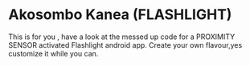 # Akosombo Kanea (FLASHLIGHT)
This is for you , have a look at the messed up code for a PROXIMITY SENSOR activated Flashlight android app.
Create your own flavour,yes customize it while you can.
